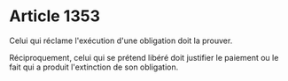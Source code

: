 # Article 1353

Celui qui réclame l'exécution d'une obligation doit la prouver.<p> Réciproquement, celui qui se prétend libéré doit justifier le paiement ou le fait qui a produit l'extinction de son obligation.</p>